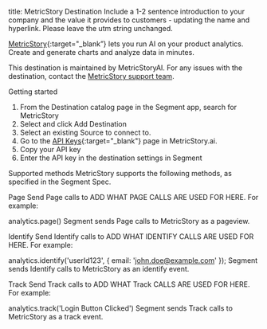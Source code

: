 title: MetricStory Destination
Include a 1-2 sentence introduction to your company and the value it provides to customers - updating the name and hyperlink. Please leave the utm string unchanged.

[MetricStory](https://www.metricstory.ai){:target="_blank”} lets you run AI on your product analytics. Create and generate charts and analyze data in minutes.

This destination is maintained by MetricStoryAI. For any issues with the destination, contact the [MetricStory support team](support@metricstory.a).

Getting started
1. From the Destination catalog page in the Segment app, search for MetricStory
2. Select and click Add Destination
3. Select an existing Source to connect to.
4.  Go to the [API Keys](https://www.metricstory.ai/account/apikeys){:target="_blank"} page in MetricStory.ai.
5. Copy your API key
6. Enter the API key in the destination settings in Segment

Supported methods
MetricStory supports the following methods, as specified in the Segment Spec.

Page
Send Page calls to ADD WHAT PAGE CALLS ARE USED FOR HERE. For example:

analytics.page()
Segment sends Page calls to MetricStory as a pageview.

Identify
Send Identify calls to ADD WHAT IDENTIFY CALLS ARE USED FOR HERE. For example:

analytics.identify('userId123', {
  email: 'john.doe@example.com'
});
Segment sends Identify calls to MetricStory as an identify event.

Track
Send Track calls to ADD WHAT Track CALLS ARE USED FOR HERE. For example:

analytics.track('Login Button Clicked')
Segment sends Track calls to MetricStory as a track event.
